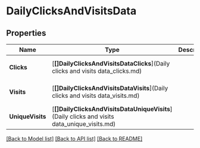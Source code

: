 # DailyClicksAndVisitsData

## Properties
Name | Type | Description | Notes
------------ | ------------- | ------------- | -------------
**Clicks** | [**[]DailyClicksAndVisitsDataClicks**](Daily clicks and visits data_clicks.md) |  | [optional] [default to null]
**Visits** | [**[]DailyClicksAndVisitsDataVisits**](Daily clicks and visits data_visits.md) |  | [optional] [default to null]
**UniqueVisits** | [**[]DailyClicksAndVisitsDataUniqueVisits**](Daily clicks and visits data_unique_visits.md) |  | [optional] [default to null]

[[Back to Model list]](../README.md#documentation-for-models) [[Back to API list]](../README.md#documentation-for-api-endpoints) [[Back to README]](../README.md)


